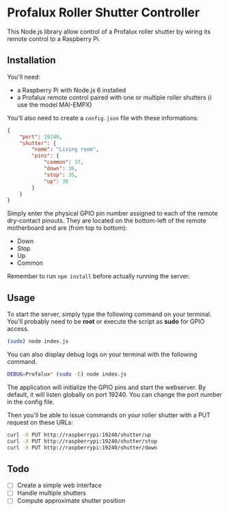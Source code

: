 # Profalux Roller Shutter Controller

This Node.js library allow control of a Profalux roller shutter by wiring its remote control to a Raspberry Pi.

## Installation

You'll need:
- a Raspberry Pi with Node.js 6 installed
- a Profalux remote control paired with one or multiple roller shutters (i use the model MAI-EMPX)

You'll also need to create a `config.json` file with these informations:

```json
{
    "port": 19240,
    "shutter": {
        "name": "Living room",
        "pins": {
            "common": 37,
            "down": 36,
            "stop": 35,
            "up": 38
        }
    }
}
```

Simply enter the physical GPIO pin number assigned to each of the remote dry-contact pinouts. They are located on the bottom-left of the remote motherboard and are (from top to bottom):
- Down
- Stop
- Up
- Common

Remember to run `npm install` before actually running the server.

## Usage

To start the server, simply type the following command on your terminal. You'll probably need to be **root** or execute the script as **sudo** for GPIO access.

```bash
(sudo) node index.js 
```

You can also display debug logs on your terminal with the following command.

```bash
DEBUG=Profalux* (sudo -E) node index.js
```

The application will initialize the GPIO pins and start the webserver. By default, it will listen globally on port 19240. You can change the port number in the config file.

Then you'll be able to issue commands on your roller shutter with a PUT request on these URLs:
```bash
curl -X PUT http://raspberrypi:19240/shutter/up
curl -X PUT http://raspberrypi:19240/shutter/stop
curl -X PUT http://raspberrypi:19240/shutter/down
```

## Todo
- [ ] Create a simple web interface
- [ ] Handle multiple shutters
- [ ] Compute approximate shutter position
